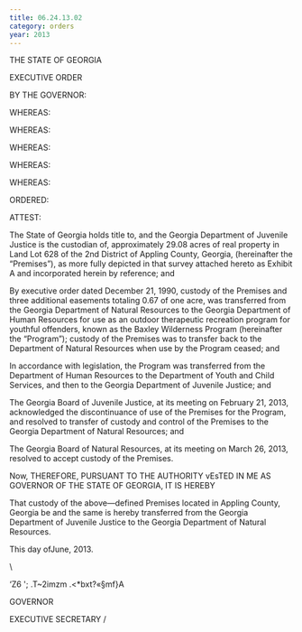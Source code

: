 ```yaml
---
title: 06.24.13.02
category: orders
year: 2013
---
```

 

THE STATE OF GEORGIA

EXECUTIVE ORDER

BY THE GOVERNOR:

WHEREAS:

WHEREAS:

WHEREAS:

WHEREAS:

WHEREAS:

ORDERED:

ATTEST:

The State of Georgia holds title to, and the Georgia Department of Juvenile Justice is the
custodian of, approximately 29.08 acres of real property in Land Lot 628 of the 2nd District of
Appling County, Georgia, (hereinafter the “Premises”), as more fully depicted in that survey
attached hereto as Exhibit A and incorporated herein by reference; and

By executive order dated December 21, 1990, custody of the Premises and three additional
easements totaling 0.67 of one acre, was transferred from the Georgia Department of Natural
Resources to the Georgia Department of Human Resources for use as an outdoor therapeutic
recreation program for youthful offenders, known as the Baxley Wilderness Program
(hereinafter the “Program”); custody of the Premises was to transfer back to the Department
of Natural Resources when use by the Program ceased; and

In accordance with legislation, the Program was transferred from the Department of Human
Resources to the Department of Youth and Child Services, and then to the Georgia
Department of Juvenile Justice; and

The Georgia Board of Juvenile Justice, at its meeting on February 21, 2013, acknowledged the
discontinuance of use of the Premises for the Program, and resolved to transfer of custody and
control of the Premises to the Georgia Department of Natural Resources; and

The Georgia Board of Natural Resources, at its meeting on March 26, 2013, resolved to accept
custody of the Premises.

Now, THEREFORE, PURSUANT TO THE AUTHORITY vEsTED IN ME AS GOVERNOR OF THE
STATE OF GEORGIA, IT IS HEREBY

That custody of the above—defined Premises located in Appling County, Georgia be and the
same is hereby transferred from the Georgia Department of Juvenile Justice to the Georgia
Department of Natural Resources.

This  day ofJune, 2013.

\

‘Z6 ';
\.T\~2imzm .<*bxt?«§mf}A

GOVERNOR



EXECUTIVE SECRETARY /

